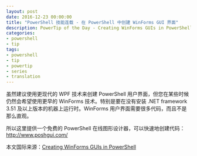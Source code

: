 ```yaml
---
layout: post
date: 2016-12-23 00:00:00
title: "PowerShell 技能连载 - 在 PowerShell 中创建 WinForms GUI 界面"
description: PowerTip of the Day - Creating WinForms GUIs in PowerShell
categories:
- powershell
- tip
tags:
- powershell
- tip
- powertip
- series
- translation
---
```

虽然建议使用更现代的 WPF 技术来创建 PowerShell 用户界面，但您在某些时候仍然会希望使用更早的 WinForms 技术。特别是要在没有安装 .NET framework 3.51 及以上版本的机器上运行时。WinForms 用户界面需要很多代码，而且不是那么直观。

所以这里提供一个免费的 PowerShell 在线图形设计器，可以快速地创建代码： http://www.poshgui.com/

<!--more-->
本文国际来源：[Creating WinForms GUIs in PowerShell](http://community.idera.com/powershell/powertips/b/tips/posts/creating-winforms-guis-in-powershell)
